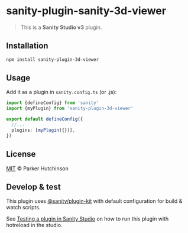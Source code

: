 # sanity-plugin-sanity-3d-viewer

> This is a **Sanity Studio v3** plugin.

## Installation

```sh
npm install sanity-plugin-3d-viewer
```

## Usage

Add it as a plugin in `sanity.config.ts` (or .js):

```ts
import {defineConfig} from 'sanity'
import {myPlugin} from 'sanity-plugin-3d-viewer'

export default defineConfig({
  //...
  plugins: [myPlugin({})],
})
```

## License

[MIT](LICENSE) © Parker Hutchinson

## Develop & test

This plugin uses [@sanity/plugin-kit](https://github.com/sanity-io/plugin-kit)
with default configuration for build & watch scripts.

See [Testing a plugin in Sanity Studio](https://github.com/sanity-io/plugin-kit#testing-a-plugin-in-sanity-studio)
on how to run this plugin with hotreload in the studio.
